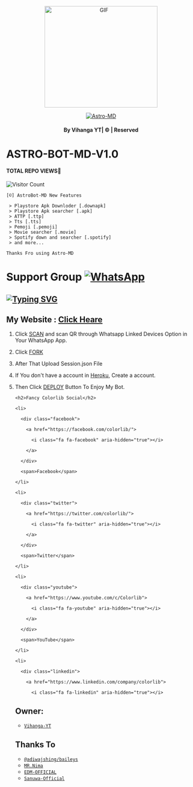 <div align="center">

  <p align="center">

<img src="https://telegra.ph/file/b8e8a0b9a9e4d8ab0fed0.jpg" alt="GIF" width="300" height="270"/>

</p>

  <p align="center">

<a href="#"><img title="Astro-MD" src="https://img.shields.io/badge/astro-md-green?colorA=%23ff0000&colorB=%23017e40&style=for-the-badge"></a>

</p>

</div>

#### <p align="center">By Vihanga YT| © | Reserved  </br> 

# ASTRO-BOT-MD-V1.0
#### TOTAL REPO VIEWS📍
![Visitor Count](https://profile-counter.glitch.me/terror-boy/count.svg)

    [©] AstroBot-MD New Features

     > Playstore Apk Downloder [.downapk]
     > Playstore Apk searcher [.apk]
     > ATTP [.ttp]
     > Tts [.tts]
     > Pemoji [.pemoji]
     > Movie searcher [.movie]
     > Spotify down and searcher [.spotify]
     > and more...  
   
   ```Thanks Fro using Astro-MD```
   
# Support Group <a href="https://chat.whatsapp.com/JLqwVWcONTkFRRfW89IcR5"><img alt="WhatsApp" src="https://img.shields.io/badge/-Whatsapp%20Group-lightgrey?style=for-the-badge&logo=whatsapp&logoColor=white"/></a>

## [![Typing SVG](https://readme-typing-svg.herokuapp.com?font=Rockstar-ExtraBold&color=F33A6A&lines=WELCOME+TO+Astro+MD+WA+BOT.;CREATED+BY+VIHANGA+YT;BEST+MULTIDEVICE+WA+BOT;THANKS+FOR+VISITING+MY+GIT)](https://git.io/typing-svg)

 </a>

</p>

 ## My Website : [Click Heare](https://sites.google.com/view/vihangabot-md/vihangamd)

1. Click [SCAN](https://astro-qr.astromdqr.repl.co/) and scan QR through Whatsapp Linked Devices Option in Your WhatsApp App.

2. Click [FORK](https://github.com/vihangayt0/Astro-MD/fork)

2. After That Upload Session.json File

3. If You don't have a account in [Heroku](https://signup.heroku.com/), Create a account.

5. Then Click [DEPLOY](https://heroku.com/deploy) Button To Enjoy My Bot.
<head>



  <link href="https://fonts.googleapis.com/css?family=Raleway+Dots" rel="stylesheet" type="text/css">

  <link href="https://maxcdn.bootstrapcdn.com/font-awesome/4.7.0/css/font-awesome.min.css" rel="stylesheet" type="text/css">



</head>

<section>

  <ul id="services">

    <h2>Fancy Colorlib Social</h2>

    <li>

      <div class="facebook">

        <a href="https://facebook.com/colorlib/">

          <i class="fa fa-facebook" aria-hidden="true"></i>

        </a>

      </div>

      <span>Facebook</span>

    </li>

    <li>

      <div class="twitter">

        <a href="https://twitter.com/colorlib/">

          <i class="fa fa-twitter" aria-hidden="true"></i>

        </a>

      </div>

      <span>Twitter</span>

    </li>

    <li>

      <div class="youtube">

        <a href="https://www.youtube.com/c/Colorlib">

          <i class="fa fa-youtube" aria-hidden="true"></i>

        </a>

      </div>

      <span>YouTube</span>

    </li>

    <li>

      <div class="linkedin">

        <a href="https://www.linkedin.com/company/colorlib">

          <i class="fa fa-linkedin" aria-hidden="true"></i>

## Owner:
* [`Vihanga-YT`](https://github.com/vihangayt0)

## Thanks To
* [`@adiwajshing/baileys`](https://github.com/adiwajshing/baileys)
* [`MR.Nima`](https://github.com/DarkMakerofc)
* [`EDM-OFFICIAL`](https://github.com/edm-official)
* [`Sanuwa-Official`](https://github.com/sanuwaofficial)
